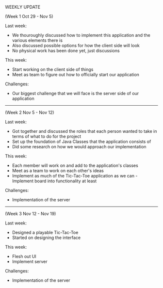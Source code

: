 WEEKLY UPDATE

(Week 1 Oct 29 - Nov 5)

Last week:
- We thouroughly discussed how to implement this application and the various
elements there is
- Also discussed possible options for how the client side will look
- No physical work has been done yet, just discussions

This week:
- Start working on the client side of things
- Meet as team to figure out how to officially start our application

Challenges:
- Our biggest challenge that we will face is the server side of our application 

--------------------------------------------------------------------------------------

(Week 2 Nov 5 - Nov 12)

Last week:
- Got together and discussed the roles that each person wanted to take in terms of what to do for the project
- Set up the foundation of Java Classes that the application consists of
- Did some research on how we would approach our implementation 

This week:
- Each member will work on and add to the application's classes
- Meet as a team to work on each other's ideas
- Implement as much of the Tic-Tac-Toe application as we can 
	-Implement board into functionality at least 

Challenges:
- Implementation of the server 

--------------------------------------------------------------------------------------

(Week 3 Nov 12 - Nov 19)

Last week:
- Designed a playable Tic-Tac-Toe
- Started on designing the interface


This week:
- Flesh out UI 
- Implement server 

Challenges:
- Implementation of the server 



